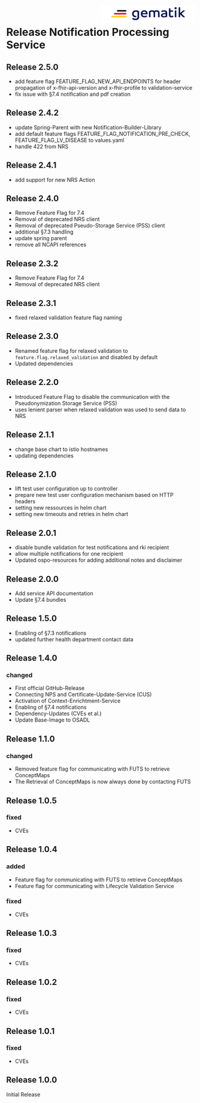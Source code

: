 <img align="right" width="250" height="47" src="media/Gematik_Logo_Flag.png" alt="gematik GmbH Logo"/> <br/> 

# Release Notification Processing Service

## Release 2.5.0
- add feature flag FEATURE_FLAG_NEW_API_ENDPOINTS for header propagation of x-fhir-api-version and x-fhir-profile to validation-service
- fix issue with §7.4 notification and pdf creation

## Release 2.4.2
- update Spring-Parent with new Notification-Builder-Library
- add default feature flags FEATURE_FLAG_NOTIFICATION_PRE_CHECK, FEATURE_FLAG_LV_DISEASE to values.yaml
- handle 422 from NRS

## Release 2.4.1
- add support for new NRS Action

## Release 2.4.0
- Remove Feature Flag for 7.4
- Removal of deprecated NRS client
- Removal of deprecated Pseudo-Storage Service (PSS) client
- additional §7.3 handling
- update spring parent
- remove all NCAPI references

## Release 2.3.2
- Remove Feature Flag for 7.4
- Removal of deprecated NRS client

## Release 2.3.1
- fixed relaxed validation feature flag naming

## Release 2.3.0
- Renamed feature flag for relaxed validation to `feature.flag.relaxed_validation` and disabled by default
- Updated dependencies

## Release 2.2.0
- Introduced Feature Flag to disable the communication with the Pseudonymization Storage Service (PSS)
- uses lenient parser when relaxed validation was used to send data to NRS

## Release 2.1.1
- change base chart to istio hostnames
- updating dependencies

## Release 2.1.0
- lift test user configuration up to controller
- prepare new test user configuration mechanism based on HTTP headers
- setting new ressources in helm chart
- setting new timeouts and retries in helm chart

## Release 2.0.1
- disable bundle validation for test notifications and rki recipient
- allow multiple notifications for one recipient
- Updated ospo-resources for adding additional notes and disclaimer

## Release 2.0.0
- Add service API documentation
- Update §7.4 bundles 

## Release 1.5.0
- Enabling of §7.3 notifications
- updated further health department contact data

## Release 1.4.0
### changed
- First official GitHub-Release
- Connecting NPS and Certificate-Update-Service (CUS)
- Activation of Context-Enrichtment-Service
- Enabling of §7.4 notifications 
- Dependency-Updates (CVEs et al.)
- Update Base-Image to OSADL

## Release 1.1.0
### changed
- Removed feature flag for communicating with FUTS to retrieve ConceptMaps
- The Retrieval of ConceptMaps is now always done by contacting FUTS

## Release 1.0.5

### fixed
- CVEs

## Release 1.0.4

### added
- Feature flag for communicating with FUTS to retrieve ConceptMaps
- Feature flag for communicating with Lifecycle Validation Service

### fixed
- CVEs

## Release 1.0.3

### fixed
- CVEs

## Release 1.0.2

### fixed
- CVEs

## Release 1.0.1

### fixed
- CVEs


## Release 1.0.0

Initial Release
